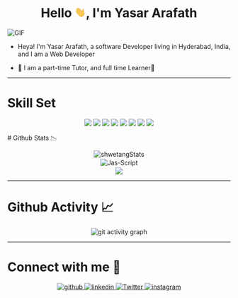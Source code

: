 # <div align="center"> Hello <img src="https://github.com/ankitwarbhe/ankitwarbhe/blob/master/Hi.gif" width="25px"/>, I'm Yasar Arafath</div>
<img alt="GIF" src="https://github.com/abhisheknaiidu/abhisheknaiidu/blob/master/code.gif?raw=true" width="900" height="576"  />


  <br/>


- Heya! I'm Yasar Arafath, a software Developer living in Hyderabad, India, and I am a Web Developer

- 🔭 I am a part-time Tutor, and full time Learner🚀
---

# Skill Set
<div align = "center">
  <p>
  <img src="https://media4.giphy.com/media/du3J3cXyzhj75IOgvA/giphy.gif" width="100">
  <img src=https://media2.giphy.com/media/ln7z2eWriiQAllfVcn/giphy.gif?cid=ecf05e47hsqv0lbjnat2bixj1sc8l3hl98k4dnza7z2wxivh&rid=giphy.gif&ct=s width="100">
  <img src="https://i.giphy.com/media/IdyAQJVN2kVPNUrojM/200.webp" width="100">
  <img src="https://i.giphy.com/media/LMt9638dO8dftAjtco/200.webp" width="100">
  <img src=https://media0.giphy.com/media/fsEaZldNC8A1PJ3mwp/giphy.gif width="100">
  <img src=https://media2.giphy.com/media/kH6CqYiquZawmU1HI6/giphy.gif width="100"> 
    <img src=https://media0.giphy.com/media/kdFc8fubgS31b8DsVu/giphy.gif width="100">  
  <img src=https://media0.giphy.com/media/eNAsjO55tPbgaor7ma/giphy.gif? width="105"></p>
  
</div>
# Github Stats 📉

<p align="center">
  <img src="https://github-readme-stats.vercel.app/api?username=yasararafathali&theme=dark&show_icons=true" alt="shwetangStats" />  
  <br />

 <img align="center" src="https://github-readme-streak-stats.herokuapp.com/?user=yasararafathali&count_private=false&theme=dark" alt="Jas-Script" />
 <br/>
  <img align="center" src="https://github-readme-stats.vercel.app/api/top-langs/?username=yasararafathali&theme=dark&layout=compact&hide=jupyter%20notebook,html" />
  <br />
</p>

  

---

# Github Activity 📈

<p align="center">
<img src="https://github-profile-summary-cards.vercel.app/api/cards/profile-details?username=yasararafathali&theme=monokai" alt="git activity graph" />
</p>

<!-- <div align="center"><img src="./pro.gif" /></div> -->

---

# Connect with me 🚀

<div align="center">
<a href="https://github.com/yasararafathali" target="_blank">
<img src=https://img.shields.io/badge/github-%2324292e.svg?&style=for-the-badge&logo=github&logoColor=white alt=github style="margin-bottom: 5px;" />
</a>
<a href="https://www.linkedin.com/in/yasararafathali/" target="_blank">
<img src=https://img.shields.io/badge/linkedin-%231E77B5.svg?&style=for-the-badge&logo=linkedin&logoColor=white alt=linkedin style="margin-bottom: 5px;" />
</a>


<a href="https://www.twitter.com/YasarrArafathh" target="_blank">
<img src=https://img.shields.io/badge/twitter-%232E87FB.svg?&style=for-the-badge&logo=twitter&logoColor=white alt=Twitter style="margin-bottom: 5px;" />
</a>


<a href="https://www.instagram.com/arafathh__/" target="_blank">
<img src=https://img.shields.io/badge/instagram-%23000000.svg?&style=for-the-badge&logo=instagram&logoColor=white alt=instagram style="margin-bottom: 5px;" />
</a>  
</div>
